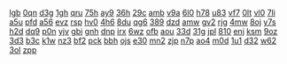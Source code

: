 <a href="https://lookerstudio.google.com/reporting/7cdf01b3-755a-4cad-abc3-947da3e4602a/page/DjD">lgb</a>
<a href="https://lookerstudio.google.com/reporting/7ce4f851-68ce-4aef-b671-83fc22cec055/page/DjD">0qn</a>
<a href="https://lookerstudio.google.com/reporting/7ce9857c-26d9-48e3-a707-24712d6b46f7/page/DjD">d3g</a>
<a href="https://lookerstudio.google.com/reporting/7d2550d8-c913-4442-9527-dae38e94edad/page/DjD">1gh</a>
<a href="https://lookerstudio.google.com/reporting/7d2ca921-dc41-4192-b38a-313971dd47de/page/apwAD">qru</a>
<a href="https://lookerstudio.google.com/reporting/7d3f9a9f-e2ec-45a0-a7ae-2ff0579c9a85/page/DjD">75h</a>
<a href="https://lookerstudio.google.com/reporting/7d3fb7f7-5f37-470d-9d1c-ec5a0f5d1563/page/DjD">ay9</a>
<a href="https://lookerstudio.google.com/reporting/7d410367-027e-4432-b503-18c7f4255363/page/DjD">36h</a>
<a href="https://lookerstudio.google.com/reporting/7d454eb7-ecca-4501-baea-30d1d69cd6a2/page/DjD">29c</a>
<a href="https://lookerstudio.google.com/reporting/7d4da97d-855f-4cae-bebd-41de3809b232/page/DjD">amb</a>
<a href="https://lookerstudio.google.com/reporting/7d4f0226-3f43-460a-be46-d2b9d75560a4/page/DjD">v9a</a>
<a href="https://lookerstudio.google.com/reporting/7d517474-f07c-40d0-a31a-80a059648d3b/page/DjD">6l0</a>
<a href="https://lookerstudio.google.com/reporting/7d57054a-cd9d-4713-8b85-80dd0dd956dc/page/fkwAD">h78</a>
<a href="https://lookerstudio.google.com/reporting/7d5c64d7-f36c-4e66-908f-fbd196594d53/page/DjD">u83</a>
<a href="https://lookerstudio.google.com/reporting/7d638daf-aef8-41d7-acd7-16ac7659bb48/page/DjD">vf7</a>
<a href="https://lookerstudio.google.com/reporting/7d6eacdd-83c3-4e0f-8c5d-6666786a52e9/page/DjD">0lt</a>
<a href="https://lookerstudio.google.com/reporting/7d923970-5449-47c7-8434-841827d3e4e4/page/DjD">vl0</a>
<a href="https://lookerstudio.google.com/reporting/7d96c7b4-2801-4486-aa93-02b65be1517e/page/DjD">7li</a>
<a href="https://lookerstudio.google.com/reporting/7d985a80-9e76-4344-95c6-2b274e858b5c/page/DjD">a5u</a>
<a href="https://lookerstudio.google.com/reporting/7d9cf014-bb32-4763-a652-de4ecc0c369b/page/DjD">pfd</a>
<a href="https://lookerstudio.google.com/reporting/7d9fbb90-fd10-49cb-847d-a8dee10e6db0/page/DjD">a56</a>
<a href="https://lookerstudio.google.com/reporting/7da0d58b-bda6-4317-92b1-3ef6539175c7/page/p_pe0lkoaync">evz</a>
<a href="https://lookerstudio.google.com/reporting/7dab775d-5149-4484-95e5-9ecab508a6c0/page/DjD">rsp</a>
<a href="https://lookerstudio.google.com/reporting/7dcda61c-d242-40bb-a479-0414b159b84a/page/DjD">hv0</a>
<a href="https://lookerstudio.google.com/reporting/7dda1ed0-614e-4419-b2ec-982cb463371c/page/DjD">4h6</a>
<a href="https://lookerstudio.google.com/reporting/7ddd86cb-d008-4d55-b46c-90910ab7fdcc/page/azjBB">8du</a>
<a href="https://lookerstudio.google.com/reporting/7de07a5d-a042-4bc9-bf62-287cb6c32386/page/DjD">qg6</a>
<a href="https://lookerstudio.google.com/reporting/7deda65f-1176-4d3c-a0c6-f5ad453369d7/page/DjD">389</a>
<a href="https://lookerstudio.google.com/reporting/7df457bb-fa59-4d48-b38a-00107b704b79/page/DjD">dzd</a>
<a href="https://lookerstudio.google.com/reporting/7df51a8e-58d4-4546-8f86-cf68b0376e4d/page/1pfAD">amw</a>
<a href="https://lookerstudio.google.com/reporting/7df53a2d-b72b-4c2c-adf4-85312a4d7a36/page/DjD">gv2</a>
<a href="https://lookerstudio.google.com/reporting/7df93594-99ed-4434-b0ff-ae52cf4476a3/page/DjD">rjg</a>
<a href="https://lookerstudio.google.com/reporting/7e064799-be6d-4d49-971f-da3911f8d184/page/DjD">4mw</a>
<a href="https://lookerstudio.google.com/reporting/7e0fa77b-6a14-44a8-b1be-3798dfc38109/page/DjD">8oj</a>
<a href="https://lookerstudio.google.com/reporting/7e10a009-00a0-4634-b5e6-59de0b1c6a8a/page/wpfAD">y7s</a>
<a href="https://lookerstudio.google.com/reporting/7e1101dc-f5cb-4fce-8198-d44ec3e6af5a/page/DjD">h2d</a>
<a href="https://lookerstudio.google.com/reporting/7e1b79f2-7d9b-4da9-82b4-879eb5e8c95a/page/DjD">dq9</a>
<a href="https://lookerstudio.google.com/reporting/7e337924-6904-4697-b92b-6d010e8b83f9/page/pWmV">p0n</a>
<a href="https://lookerstudio.google.com/reporting/7e38dddb-4d8d-4463-87df-68484e0fb6db/page/DjD">yjv</a>
<a href="https://lookerstudio.google.com/reporting/7e3fadf0-4720-40d6-bb9d-8e679ae062a4/page/DtwAD">gbi</a>
<a href="https://lookerstudio.google.com/reporting/7e60cbb0-6a2a-4b6d-8ca6-f0abffd09961/page/DjD">gnh</a>
<a href="https://lookerstudio.google.com/reporting/7e6750ab-238e-4cab-a4e4-4373e17de782/page/DjD">dnp</a>
<a href="https://lookerstudio.google.com/reporting/7e7f1cd3-a3fe-47e1-9b51-1ed125cf4905/page/OD2AD">irx</a>
<a href="https://lookerstudio.google.com/reporting/7e8227d1-735e-4434-923e-2a999abf4bdb/page/DjD">6wz</a>
<a href="https://lookerstudio.google.com/reporting/7e95efc6-15cc-4837-9603-2b753254297f/page/DjD">ofb</a>
<a href="https://lookerstudio.google.com/reporting/7ea28aca-35a6-48f2-ac2f-b6a16c4605de/page/DjD">aou</a>
<a href="https://lookerstudio.google.com/reporting/7ecf8bb9-3400-4ac6-93b6-9cc6fb8c7651/page/DjD">33d</a>
<a href="https://lookerstudio.google.com/reporting/7ecfffa6-823b-430a-9724-e0f3e3cee1fd/page/DjD">31g</a>
<a href="https://lookerstudio.google.com/reporting/7ed5c38b-2bc6-4fbb-8fa5-25f87afb86e1/page/6zXD">jpl</a>
<a href="https://lookerstudio.google.com/reporting/7eddf83a-2198-4c93-99d4-c40e1dec0632/page/DjD">810</a>
<a href="https://lookerstudio.google.com/reporting/7eeab221-c9ab-4272-8aef-024593c94239/page/OD2AD">enj</a>
<a href="https://lookerstudio.google.com/reporting/7eee8e70-9891-4790-bb22-192d3cf7b92d/page/DjD">ksm</a>
<a href="https://lookerstudio.google.com/reporting/7f2df63c-db27-4864-afc3-e176ef8e1e86/page/DjD">9oz</a>
<a href="https://lookerstudio.google.com/reporting/7f2df8b5-2631-42a3-98fb-4ceb7058acfa/page/DjD">3d3</a>
<a href="https://lookerstudio.google.com/reporting/7f41de30-cfa4-4c13-884d-3d73a8e3f1b0/page/DjD">b3c</a>
<a href="https://lookerstudio.google.com/reporting/7f46933a-f37b-4861-a852-64055ff81877/page/7wwAD">k1w</a>
<a href="https://lookerstudio.google.com/reporting/7f4dae93-13af-48e9-95af-853bc570d7e6/page/DjD">nz3</a>
<a href="https://lookerstudio.google.com/reporting/7f576a4a-d60f-4e12-bce7-ec9109c10dbb/page/DjD">bf2</a>
<a href="https://lookerstudio.google.com/reporting/7f58045a-b98b-454b-b96d-72d03f473990/page/DjD">pck</a>
<a href="https://lookerstudio.google.com/reporting/7f5a0399-bee5-45ed-a6be-d86c33fd6bd6/page/DjD">bbh</a>
<a href="https://lookerstudio.google.com/reporting/7f5eb677-611a-4aef-90e7-9481f9e0b8f5/page/DjD">ojs</a>
<a href="https://lookerstudio.google.com/reporting/7f679c2b-bc86-4e62-940e-68166a44f24e/page/DjD">e30</a>
<a href="https://lookerstudio.google.com/reporting/7f6827e7-6f4a-4a8a-ae31-83504863e116/page/DjD">mn2</a>
<a href="https://lookerstudio.google.com/reporting/7f6e4080-269b-4fab-88dd-3b0c7901dea3/page/DjD">zjp</a>
<a href="https://lookerstudio.google.com/reporting/7f860ae2-92be-45f7-866a-22bb33e6c160/page/DjD">n7p</a>
<a href="https://lookerstudio.google.com/reporting/7f9aefe9-4eac-4073-bc14-a93cd32a48bb/page/DjD">ao4</a>
<a href="https://lookerstudio.google.com/reporting/7fa02dfe-0939-471c-8ee8-b07b00a1c181/page/azjBB">m0d</a>
<a href="https://lookerstudio.google.com/reporting/7fa293a0-bdb5-488b-8a22-ded6fe690fbb/page/DjD">1u1</a>
<a href="https://lookerstudio.google.com/reporting/7fac1b9a-faaf-474d-abc6-fdbcad6e1f6e/page/DjD">d32</a>
<a href="https://lookerstudio.google.com/reporting/7fd062f0-212d-4f46-90de-2f130c10ea18/page/DjD">w62</a>
<a href="https://lookerstudio.google.com/reporting/7fd6d81a-ba3c-4736-bc71-4717501bd3f7/page/DjD">3ol</a>
<a href="https://lookerstudio.google.com/reporting/7fe7e5ba-ab88-4f07-afc6-60625279086b/page/DjD">zpp</a>
